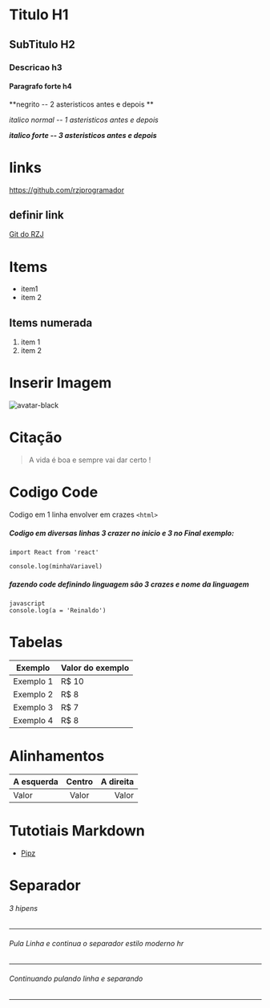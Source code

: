 # Titulo H1
## SubTitulo H2
### Descricao h3
#### Paragrafo forte h4

**negrito -- 2 asteristicos antes e depois **

*italico normal -- 1 asteristicos antes e depois*

***italico forte -- 3 asteristicos antes e depois***

# links
<https://github.com/rzjprogramador>

## definir link
[Git do RZJ](https://github.com/rzjprogramador)

# Items
* item1
* item 2

## Items numerada
1. item 1
2. item 2


# Inserir Imagem
![avatar-black](/use/avatar-black-nerd.jpeg)

# Citação
> A vida é boa e sempre vai dar certo !

# Codigo Code
Codigo em 1 linha envolver em crazes `<html>`

##### Codigo em diversas linhas 3 crazer no inicio e 3 no Final exemplo: 

```
import React from 'react'

console.log(minhaVariavel)
```

##### fazendo code definindo linguagem são 3 crazes e nome da linguagem

```
javascript
console.log(a = 'Reinaldo')
```

# Tabelas
Exemplo   | Valor do exemplo
--------- | ------
Exemplo 1 | R$ 10
Exemplo 2 | R$ 8
Exemplo 3 | R$ 7
Exemplo 4 | R$ 8


# Alinhamentos
A esquerda | Centro | A direita
:--------- | :------: | -------:
Valor      | Valor    | Valor

# Tutotiais Markdown
* [Pipz](https://docs.pipz.com/central-de-ajuda/learning-center/guia-basico-de-markdown#open)
  

# Separador
###### 3 hipens
---
###### Pula Linha e continua o separador estilo moderno hr
---
###### Continuando pulando linha e separando
---


